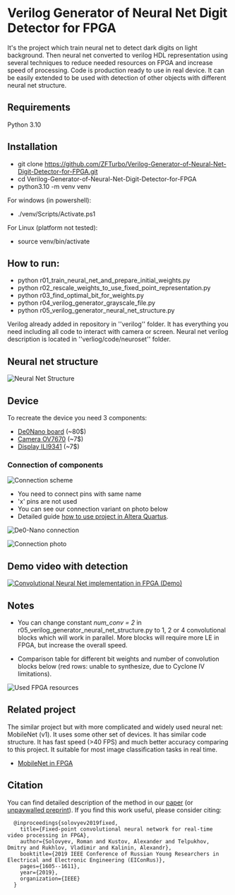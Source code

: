 # Verilog Generator of Neural Net Digit Detector for FPGA

It's the project which train neural net to detect dark digits on light background. Then neural net converted to
verilog HDL representation using several techniques to reduce needed resources on FPGA and increase speed of processing. Code is
production ready to use in real device. It can be easily extended to be used with detection of other objects with
different neural net structure.

## Requirements
Python 3.10

## Installation
* git clone https://github.com/ZFTurbo/Verilog-Generator-of-Neural-Net-Digit-Detector-for-FPGA.git
* cd Verilog-Generator-of-Neural-Net-Digit-Detector-for-FPGA
* python3.10 -m venv venv

For windows (in powershell):
* ./venv/Scripts/Activate.ps1

For Linux (platform not tested):
* source venv/bin/activate

## How to run:
* python r01_train_neural_net_and_prepare_initial_weights.py
* python r02_rescale_weights_to_use_fixed_point_representation.py
* python r03_find_optimal_bit_for_weights.py
* python r04_verilog_generator_grayscale_file.py
* python r05_verilog_generator_neural_net_structure.py

Verilog already added in repository in ''verilog'' folder. It has everything you need including all code
to interact with camera or screen. Neural net verilog description is located in ''verliog/code/neuroset'' folder.

## Neural net structure

![Neural Net Structure](https://github.com/ZFTurbo/Verilog-Generator-of-Neural-Net-Digit-Detector-for-FPGA/blob/master/images/Neural-Net-Structure.png "Neural Net Structure")

## Device
To recreate the device you need 3 components:
* [De0Nano board](http://www.ti.com/lit/ug/tidu737/tidu737.pdf) (~80$)
* [Camera OV7670](https://www.voti.nl/docs/OV7670.pdf) (~7$)
* [Display ILI9341](https://cdn-shop.adafruit.com/datasheets/ILI9341.pdf) (~7$)

### Connection of components

![Connection scheme](https://github.com/ZFTurbo/Verilog-Generator-of-Neural-Net-Digit-Detector-for-FPGA/blob/master/images/Connection-scheme.png "Connection scheme")
* You need to connect pins with same name
* 'x' pins are not used
* You can see our connection variant on photo below
* Detailed guide [how to use project in Altera Quartus](https://github.com/ZFTurbo/Verilog-Generator-of-Neural-Net-Digit-Detector-for-FPGA/blob/master/README_QUARTUS.md).

![De0-Nano connection](https://github.com/ZFTurbo/Verilog-Generator-of-Neural-Net-Digit-Detector-for-FPGA/blob/master/images/Connect-Detailed.jpg "De0-Nano connection")

![Connection photo](https://github.com/ZFTurbo/Verilog-Generator-of-Neural-Net-Digit-Detector-for-FPGA/blob/master/images/Connection-photo.jpg "Connection photo")

## Demo video with detection

[![Convolutional Neural Net implementation in FPGA (Demo)](https://github.com/ZFTurbo/Verilog-Generator-of-Neural-Net-Digit-Detector-for-FPGA/blob/master/images/Video-screen.jpg)](https://www.youtube.com/watch?v=Lhnf596o0cc)

## Notes

* You can change constant _num_conv = 2_ in r05_verilog_generator_neural_net_structure.py to 1, 2 or 4 convolutional 
blocks which will work in parallel. More blocks will require more LE in FPGA, but increase the overall speed.

* Comparison table for different bit weights and number of convolution blocks below (red rows: unable to synthesize, due to Cyclone IV limitations).
   
![Used FPGA resources](https://github.com/ZFTurbo/Verilog-Generator-of-Neural-Net-Digit-Detector-for-FPGA/blob/master/images/Info-Table.png "Used FPGA resources")

## Related project

The similar project but with more complicated and widely used neural net: MobileNet (v1). It uses some other set of devices. It has similar code structure. It has fast speed (>40 FPS) and much better accuracy comparing to this project. It suitable for most image classification tasks in real time.

* [MobileNet in FPGA](https://github.com/ZFTurbo/MobileNet-in-FPGA)

## Citation

You can find detailed description of the method in our [paper](https://doi.org/10.1109/EIConRus.2019.8656778) (or [unpaywalled preprint](https://arxiv.org/abs/1808.09945)). If you find this work useful, please consider citing:

      @inproceedings{solovyev2019fixed,
        title={Fixed-point convolutional neural network for real-time video processing in FPGA},
        author={Solovyev, Roman and Kustov, Alexander and Telpukhov, Dmitry and Rukhlov, Vladimir and Kalinin, Alexandr},
        booktitle={2019 IEEE Conference of Russian Young Researchers in Electrical and Electronic Engineering (EIConRus)},
        pages={1605--1611},
        year={2019},
        organization={IEEE}
      }
   

